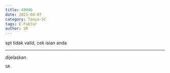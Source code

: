 ```yaml
---
title: 49046
date: 2021-04-07
category: Tanya-SC
tags: E-Faktur
author: SR
---
```


spt tidak valid, cek isian anda

---

dijelaskan

`SR`
